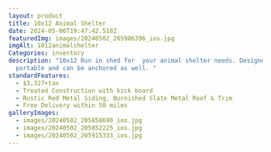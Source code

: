 ```yaml
---
layout: product
title: 10x12 Animal Shelter
date: 2024-05-06T19:47:42.518Z
featuredImg: images/20240502_205906396_ios.jpg
imgAlt: 1012animalshelter
Categories: inventory
description: "10x12 Run in shed for  your animal shelter needs. Designed to be
  portable and can be anchored as well. "
standardFeatures:
  - $3,327+tax
  - Treated Construction with kick board
  - Rustic Red Metal Siding, Burnished Slate Metal Roof & Trim
  - Free Delivery within 50 miles
galleryImages:
  - images/20240502_205858690_ios.jpg
  - images/20240502_205852225_ios.jpg
  - images/20240502_205915333_ios.jpg
---
```

